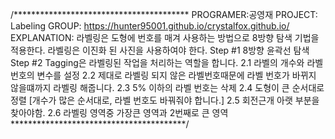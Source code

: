 /****************************************
PROGRAMER:공영재
PROJECT: Labeling
GROUP: https://hunter95001.github.io/crystalfox.github.io/
EXPLANATION: 
라벨링은 도형에 번호를 매겨 사용하는 방법으로 8방향 탐색 기법을 적용한다.
라벨링은 이진화 된 사진을 사용하여야 한다.
Step #1 8방향 윤곽선 탐색
Step #2 Tagging은 라벨링된 작업을 처리하는 역할을 합니다.
         2.1 라벨의 개수와 라벨 번호의 변수를 설정
         2.2 제대로 라벨링 되지 않은 라벨번호때문에 라벨 번호가 바뀌지 않을떄까지 라벨링 해줍니다.
         2.3 5% 이하의 라벨 번호는 삭제
         2.4 도형이 큰 순서대로 정렬 [개수가 많은 순서대로, 라벨 번호도 바꿔줘야 합니다.]
         2.5 회전근개 아랫 부분을 찾아야함.
         2.6 라벨링 영역중 가장큰 영역과 2번째로 큰 영역
****************************************/
